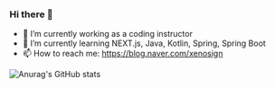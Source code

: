 ### Hi there 👋

- 🔭 I’m currently working as a coding instructor
- 🌱 I’m currently learning NEXT.js, Java, Kotlin, Spring, Spring Boot
- 📫 How to reach me: https://blog.naver.com/xenosign

![Anurag's GitHub stats](https://github-readme-stats.vercel.app/api?username=xenosign&show_icons=true&theme=radical)
